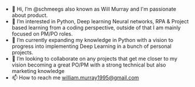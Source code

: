 - 👋 Hi, I’m @schmeegs also known as Will Murray and I'm passionate about product.
- 👀 I’m interested in Python, Deep learning Neural networks, RPA & Project based learning from a coding perspective, outside of that I am mainly focused on PM/PO roles.
- 🌱 I’m currently expanding my knowledge in Python with a vision to progress into implementing Deep Learning in a bunch of personal projects.
- 💞️ I’m looking to collaborate on any projects that get me closer to my vision becoming a great PO/PM with a strong technical but also marketing knowledge
- 📫 How to reach me william.murray1995@gmail.com

<!---
schmeegs/schmeegs is a ✨ special ✨ repository because its `README.md` (this file) appears on your GitHub profile.
You can click the Preview link to take a look at your changes.
--->
